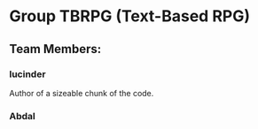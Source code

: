 # Group TBRPG (Text-Based RPG)
## Team Members:
### lucinder
Author of a sizeable chunk of the code.
### Abdal
